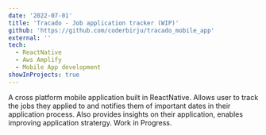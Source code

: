 ```yaml
---
date: '2022-07-01'
title: 'Tracado - Job application tracker (WIP)'
github: 'https://github.com/coderbirju/tracado_mobile_app'
external: ''
tech:
  - ReactNative
  - Aws Amplify
  - Mobile App development
showInProjects: true
---
```


A cross platform mobile application built in ReactNative. Allows user to track the jobs they applied to and notifies them of important dates in their application process. Also provides insights on their application, enables improving application stratergy. Work in Progress.
